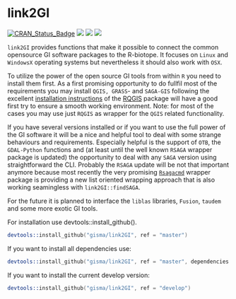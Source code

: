 # link2GI

[![CRAN_Status_Badge](http://www.r-pkg.org/badges/version/link2GI?color=green)](https://cran.r-project.org/package=link2GI)
![](https://cranlogs.r-pkg.org/badges/grand-total/link2GI?color=green)
![](https://cranlogs.r-pkg.org/badges/link2GI?color=green)
![](https://cranlogs.r-pkg.org/badges/last-week/link2GI?color=green)




`link2GI` provides functions that make it possible to connect the common opensource GI software packages to the R-biotope.  It focuses on `Linux` and `WindowsX` operating systems but nevertheless it should also work with `OSX`. 

To utilize the power of the open source GI tools from within `R` you need to install  them first. As a first promising opportunity to do fullfil most of the requirements you may install `QGIS, GRASS`- and `SAGA-GIS` following the excellent [installation instructions](https://github.com/jannes-m/RQGIS/blob/master/vignettes/install_guide.Rmd)  of the [RQGIS](https://cran.r-project.org/web/packages/RQGIS/index.html) package will have a good first try to ensure a smooth working environment. Note: for most of the cases you may use just `RQGIS` as wrapper for the `QGIS` related functionality. 

If you have several versions installed or if you want to use the full power of the GI software it will be a nice and helpful tool to deal with some strange behaviours and requirements. Especially helpful is the support of `OTB`, the `GDAL-Python` functions and (at least until the well known `RSAGA` wrapper package is updated) the opportunity to deal with any `SAGA` version using straightforward the CLI. Probably the `RSAGA` update will be not that important anymore because most recently  the very promising  [`Rsagacmd`](https://github.com/stevenpawley/Rsagacmd) wrapper package is providing a new list oriented wrapping approach that is also working seamingless with `link2GI::findSAGA`.

For the future it is planned to interface the `liblas` libraries, `Fusion`, `taudem` and some more exotic GI tools.



For installation use devtools::install_github().

```S
devtools::install_github("gisma/link2GI", ref = "master")
```

If you want to install all dependencies use:

```S
devtools::install_github("gisma/link2GI", ref = "master", dependencies = TRUE, force = TRUE)
```
If you want to install the current develop version:

```S
devtools::install_github("gisma/link2GI", ref = "develop")
```
